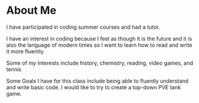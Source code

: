 # About Me

I have participated in coding summer courses and had a tutor.

I have an interest in coding because I feel as though it is the future and it is also the language of modern times so I want to learn how to read and write it more fluently.

Some of my Interests include history, chemistry, reading, video games, and tennis

Some Goals I have for this class include being able to fluently understand and write basic code. I would like to try to create a top-down PVE tank game.
